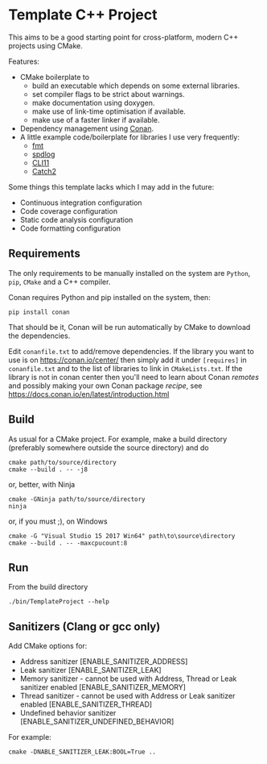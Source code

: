# Template C++ Project

This aims to be a good starting point for cross-platform, modern C++ projects using CMake.

Features:
- CMake boilerplate to
  - build an executable which depends on some external libraries.
  - set compiler flags to be strict about warnings.
  - make documentation using doxygen.
  - make use of link-time optimisation if available.
  - make use of a faster linker if available.
- Dependency management using [Conan](https://conan.io/).
- A little example code/boilerplate for libraries I use very frequently:
  - [fmt](https://github.com/fmtlib/fmt)
  - [spdlog](https://github.com/gabime/spdlog)
  - [CLI11](https://github.com/CLIUtils/CLI11)
  - [Catch2](https://github.com/catchorg/Catch2)

Some things this template lacks which I may add in the future:
- Continuous integration configuration
- Code coverage configuration
- Static code analysis configuration
- Code formatting configuration

## Requirements

The only requirements to be manually installed on the system are `Python`, `pip`, `CMake` and a C++ compiler.

Conan requires Python and pip installed on the system, then:
```
pip install conan
```

That should be it, Conan will be run automatically by CMake to download the dependencies.

Edit `conanfile.txt` to add/remove dependencies.
If the library you want to use is on https://conan.io/center/ then simply add it under `[requires]` in
`conanfile.txt` and to the list of libraries to link in `CMakeLists.txt`. If the library is not in conan center
then you'll need to learn about Conan _remotes_ and possibly making your own Conan package _recipe_, see
https://docs.conan.io/en/latest/introduction.html

## Build

As usual for a CMake project.
For example, make a build directory (preferably somewhere outside the source directory) and do
```
cmake path/to/source/directory
cmake --build . -- -j8
```
or, better, with Ninja
```
cmake -GNinja path/to/source/directory
ninja
```

or, if you must ;), on Windows
```
cmake -G "Visual Studio 15 2017 Win64" path\to\source\directory
cmake --build . -- -maxcpucount:8
```

## Run

From the build directory
```
./bin/TemplateProject --help
```

## Sanitizers (Clang or gcc only)

Add CMake options for:
* Address sanitizer [ENABLE_SANITIZER_ADDRESS]
* Leak sanitizer [ENABLE_SANITIZER_LEAK]
* Memory sanitizer - cannot be used with Address, Thread or Leak sanitizer enabled [ENABLE_SANITIZER_MEMORY]
* Thread sanitizer - cannot be used with Address or Leak sanitizer enabled [ENABLE_SANITIZER_THREAD]
* Undefined behavior sanitizer [ENABLE_SANITIZER_UNDEFINED_BEHAVIOR]

For example:
```
cmake -DNABLE_SANITIZER_LEAK:BOOL=True ..
```
